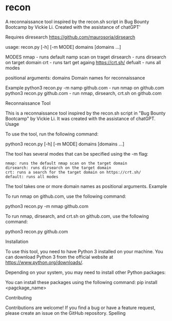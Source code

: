 # recon
A reconnaissance tool inspired by the recon.sh script in Bug Bounty Bootcamp by Vickie Li. Created with the assistance of chatGPT'

Requires diresearch
https://github.com/maurosoria/dirsearch


usage: recon.py [-h] [-m MODE] domains [domains ...]

MODES 
    nmap - runs default namp scan on traget
    dirsearch - runs dirsearch on target domain 
    crt - runs tart get againg https://crt.sh/
    defualt - runs all modes 
    

positional arguments:
  domains     Domain names for reconnaissance
  
Example 
python3 recon.py -m namp github.com - run nmap on github.com
python3 recon.py github.com - run nmap, dirsearch, crt.sh on github.com


Reconnaissance Tool

This is a reconnaissance tool inspired by the recon.sh script in "Bug Bounty Bootcamp" by Vickie Li. It was created with the assistance of chatGPT.
Usage

To use the tool, run the following command:


python3 recon.py [-h] [-m MODE] domains [domains ...]

The tool has several modes that can be specified using the -m flag:

    nmap: runs the default nmap scan on the target domain
    dirsearch: runs dirsearch on the target domain
    crt: runs a search for the target domain on https://crt.sh/
    default: runs all modes

The tool takes one or more domain names as positional arguments.
Example

To run nmap on github.com, use the following command:

python3 recon.py -m nmap github.com

To run nmap, dirsearch, and crt.sh on github.com, use the following command:

python3 recon.py github.com

Installation

To use this tool, you need to have Python 3 installed on your machine. You can download Python 3 from the official website at https://www.python.org/downloads/.

Depending on your system, you may need to install other Python packages:

You can install these packages using the following command:
pip install <pagckage_name>

Contributing

Contributions are welcome! If you find a bug or have a feature request, please create an issue on the GitHub repository.
Spelling


